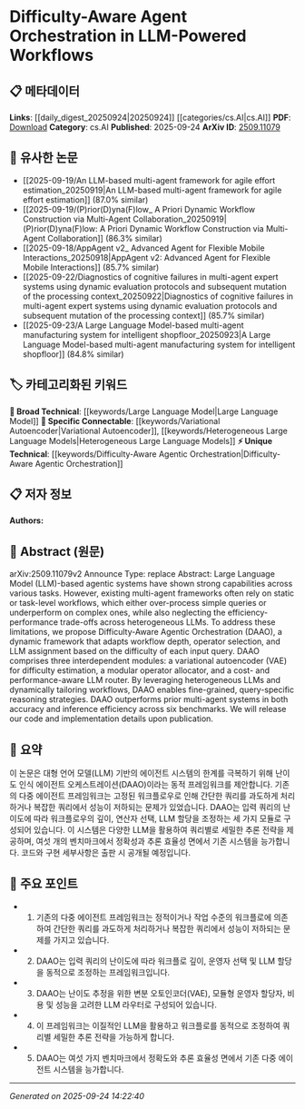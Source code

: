 <!-- KEYWORD_LINKING_METADATA:
{
  "processed_timestamp": "2025-09-24T14:22:40.034687",
  "vocabulary_version": "1.0",
  "selected_keywords": [
    "Large Language Model",
    "Difficulty-Aware Agentic Orchestration",
    "Variational Autoencoder",
    "Heterogeneous Large Language Models"
  ],
  "rejected_keywords": [],
  "similarity_scores": {
    "Large Language Model": 0.85,
    "Difficulty-Aware Agentic Orchestration": 0.9,
    "Variational Autoencoder": 0.78,
    "Heterogeneous Large Language Models": 0.8
  },
  "extraction_method": "AI_prompt_based",
  "budget_applied": true,
  "candidates_json": {
    "candidates": [
      {
        "surface": "Large Language Model",
        "canonical": "Large Language Model",
        "aliases": [
          "LLM"
        ],
        "category": "broad_technical",
        "rationale": "Central to the paper's framework, linking it to existing LLM discussions enhances understanding.",
        "novelty_score": 0.3,
        "connectivity_score": 0.9,
        "specificity_score": 0.7,
        "link_intent_score": 0.85
      },
      {
        "surface": "Difficulty-Aware Agentic Orchestration",
        "canonical": "Difficulty-Aware Agentic Orchestration",
        "aliases": [
          "DAAO"
        ],
        "category": "unique_technical",
        "rationale": "A novel framework introduced in the paper, crucial for understanding its unique contribution.",
        "novelty_score": 0.95,
        "connectivity_score": 0.6,
        "specificity_score": 0.85,
        "link_intent_score": 0.9
      },
      {
        "surface": "Variational Autoencoder",
        "canonical": "Variational Autoencoder",
        "aliases": [
          "VAE"
        ],
        "category": "specific_connectable",
        "rationale": "Key component for difficulty estimation, linking to existing VAE literature enhances context.",
        "novelty_score": 0.4,
        "connectivity_score": 0.75,
        "specificity_score": 0.8,
        "link_intent_score": 0.78
      },
      {
        "surface": "Heterogeneous LLMs",
        "canonical": "Heterogeneous Large Language Models",
        "aliases": [
          "Heterogeneous LLMs"
        ],
        "category": "specific_connectable",
        "rationale": "Highlights the use of diverse LLMs, important for discussions on model diversity and efficiency.",
        "novelty_score": 0.55,
        "connectivity_score": 0.7,
        "specificity_score": 0.75,
        "link_intent_score": 0.8
      }
    ],
    "ban_list_suggestions": [
      "workflow",
      "operator selection",
      "benchmark"
    ]
  },
  "decisions": [
    {
      "candidate_surface": "Large Language Model",
      "resolved_canonical": "Large Language Model",
      "decision": "linked",
      "scores": {
        "novelty": 0.3,
        "connectivity": 0.9,
        "specificity": 0.7,
        "link_intent": 0.85
      }
    },
    {
      "candidate_surface": "Difficulty-Aware Agentic Orchestration",
      "resolved_canonical": "Difficulty-Aware Agentic Orchestration",
      "decision": "linked",
      "scores": {
        "novelty": 0.95,
        "connectivity": 0.6,
        "specificity": 0.85,
        "link_intent": 0.9
      }
    },
    {
      "candidate_surface": "Variational Autoencoder",
      "resolved_canonical": "Variational Autoencoder",
      "decision": "linked",
      "scores": {
        "novelty": 0.4,
        "connectivity": 0.75,
        "specificity": 0.8,
        "link_intent": 0.78
      }
    },
    {
      "candidate_surface": "Heterogeneous LLMs",
      "resolved_canonical": "Heterogeneous Large Language Models",
      "decision": "linked",
      "scores": {
        "novelty": 0.55,
        "connectivity": 0.7,
        "specificity": 0.75,
        "link_intent": 0.8
      }
    }
  ]
}
-->

# Difficulty-Aware Agent Orchestration in LLM-Powered Workflows

## 📋 메타데이터

**Links**: [[daily_digest_20250924|20250924]] [[categories/cs.AI|cs.AI]]
**PDF**: [Download](https://arxiv.org/pdf/2509.11079.pdf)
**Category**: cs.AI
**Published**: 2025-09-24
**ArXiv ID**: [2509.11079](https://arxiv.org/abs/2509.11079)

## 🔗 유사한 논문
- [[2025-09-19/An LLM-based multi-agent framework for agile effort estimation_20250919|An LLM-based multi-agent framework for agile effort estimation]] (87.0% similar)
- [[2025-09-19/(P)rior(D)yna(F)low_ A Priori Dynamic Workflow Construction via Multi-Agent Collaboration_20250919|(P)rior(D)yna(F)low: A Priori Dynamic Workflow Construction via Multi-Agent Collaboration]] (86.3% similar)
- [[2025-09-18/AppAgent v2_ Advanced Agent for Flexible Mobile Interactions_20250918|AppAgent v2: Advanced Agent for Flexible Mobile Interactions]] (85.7% similar)
- [[2025-09-22/Diagnostics of cognitive failures in multi-agent expert systems using dynamic evaluation protocols and subsequent mutation of the processing context_20250922|Diagnostics of cognitive failures in multi-agent expert systems using dynamic evaluation protocols and subsequent mutation of the processing context]] (85.7% similar)
- [[2025-09-23/A Large Language Model-based multi-agent manufacturing system for intelligent shopfloor_20250923|A Large Language Model-based multi-agent manufacturing system for intelligent shopfloor]] (84.8% similar)

## 🏷️ 카테고리화된 키워드
**🧠 Broad Technical**: [[keywords/Large Language Model|Large Language Model]]
**🔗 Specific Connectable**: [[keywords/Variational Autoencoder|Variational Autoencoder]], [[keywords/Heterogeneous Large Language Models|Heterogeneous Large Language Models]]
**⚡ Unique Technical**: [[keywords/Difficulty-Aware Agentic Orchestration|Difficulty-Aware Agentic Orchestration]]

## 📋 저자 정보

**Authors:** 

## 📄 Abstract (원문)

arXiv:2509.11079v2 Announce Type: replace 
Abstract: Large Language Model (LLM)-based agentic systems have shown strong capabilities across various tasks. However, existing multi-agent frameworks often rely on static or task-level workflows, which either over-process simple queries or underperform on complex ones, while also neglecting the efficiency-performance trade-offs across heterogeneous LLMs. To address these limitations, we propose Difficulty-Aware Agentic Orchestration (DAAO), a dynamic framework that adapts workflow depth, operator selection, and LLM assignment based on the difficulty of each input query. DAAO comprises three interdependent modules: a variational autoencoder (VAE) for difficulty estimation, a modular operator allocator, and a cost- and performance-aware LLM router. By leveraging heterogeneous LLMs and dynamically tailoring workflows, DAAO enables fine-grained, query-specific reasoning strategies. DAAO outperforms prior multi-agent systems in both accuracy and inference efficiency across six benchmarks. We will release our code and implementation details upon publication.

## 📝 요약

이 논문은 대형 언어 모델(LLM) 기반의 에이전트 시스템의 한계를 극복하기 위해 난이도 인식 에이전트 오케스트레이션(DAAO)이라는 동적 프레임워크를 제안합니다. 기존의 다중 에이전트 프레임워크는 고정된 워크플로우로 인해 간단한 쿼리를 과도하게 처리하거나 복잡한 쿼리에서 성능이 저하되는 문제가 있었습니다. DAAO는 입력 쿼리의 난이도에 따라 워크플로우의 깊이, 연산자 선택, LLM 할당을 조정하는 세 가지 모듈로 구성되어 있습니다. 이 시스템은 다양한 LLM을 활용하여 쿼리별로 세밀한 추론 전략을 제공하며, 여섯 개의 벤치마크에서 정확성과 추론 효율성 면에서 기존 시스템을 능가합니다. 코드와 구현 세부사항은 출판 시 공개될 예정입니다.

## 🎯 주요 포인트

- 1. 기존의 다중 에이전트 프레임워크는 정적이거나 작업 수준의 워크플로에 의존하여 간단한 쿼리를 과도하게 처리하거나 복잡한 쿼리에서 성능이 저하되는 문제를 가지고 있습니다.
- 2. DAAO는 입력 쿼리의 난이도에 따라 워크플로 깊이, 운영자 선택 및 LLM 할당을 동적으로 조정하는 프레임워크입니다.
- 3. DAAO는 난이도 추정을 위한 변분 오토인코더(VAE), 모듈형 운영자 할당자, 비용 및 성능을 고려한 LLM 라우터로 구성되어 있습니다.
- 4. 이 프레임워크는 이질적인 LLM을 활용하고 워크플로를 동적으로 조정하여 쿼리별 세밀한 추론 전략을 가능하게 합니다.
- 5. DAAO는 여섯 가지 벤치마크에서 정확도와 추론 효율성 면에서 기존 다중 에이전트 시스템을 능가합니다.


---

*Generated on 2025-09-24 14:22:40*